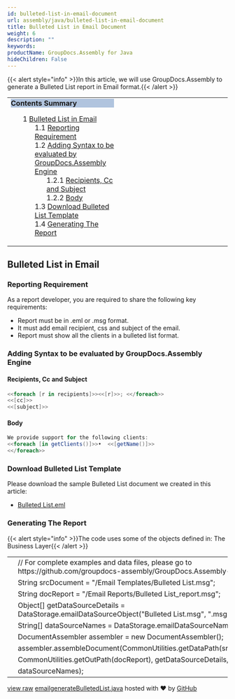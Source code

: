 ```yaml
---
id: bulleted-list-in-email-document
url: assembly/java/bulleted-list-in-email-document
title: Bulleted List in Email Document
weight: 6
description: ""
keywords: 
productName: GroupDocs.Assembly for Java
hideChildren: False
---
```

{{< alert style="info" >}}In this article, we will use GroupDocs.Assembly to generate a Bulleted List report in Email format.{{< /alert >}}

<table class="sectionMacro" border="0" cellpadding="5" cellspacing="0" width="100%"><tbody><tr><td valign="top" width="50%"><div class="panel" style="border-top-width: 1px; border-right-width: 1px; border-bottom-width: 1px; border-left-width: 1px;"><div class="panelHeader" style="border-bottom-width: 1px; background-color: rgb(176, 196, 222);"><b>Contents Summary</b></div><div class="panelContent"><style type="text/css">div.rbtoc1593026732017 { padding-top: 0px; padding-right: 0px; padding-bottom: 0px; padding-left: 0px; }div.rbtoc1593026732017 ul { list-style-type: none; list-style-image: none; margin-left: 0px; }div.rbtoc1593026732017 li { margin-left: 0px; padding-left: 0px; }</style><div class="toc rbtoc1593026732017"><ul class="toc-indentation"><li><span class="TOCOutline">1</span> <a href="#BulletedListinEmailDocument-BulletedListinEmail">Bulleted List in Email</a><ul class="toc-indentation"><li><span class="TOCOutline">1.1</span> <a href="#BulletedListinEmailDocument-ReportingRequirement">Reporting Requirement</a></li><li><span class="TOCOutline">1.2</span> <a href="#BulletedListinEmailDocument-AddingSyntaxtobeevaluatedbyGroupDocs.AssemblyEngine">Adding Syntax to be evaluated by GroupDocs.Assembly Engine</a><ul class="toc-indentation"><li><span class="TOCOutline">1.2.1</span> <a href="#BulletedListinEmailDocument-Recipients,CcandSubject">Recipients, Cc and Subject</a></li><li><span class="TOCOutline">1.2.2</span> <a href="#BulletedListinEmailDocument-Body">Body</a></li></ul></li><li><span class="TOCOutline">1.3</span> <a href="#BulletedListinEmailDocument-DownloadBulletedListTemplate">Download Bulleted List Template</a></li><li><span class="TOCOutline">1.4</span> <a href="#BulletedListinEmailDocument-GeneratingTheReport">Generating The Report</a></li></ul></li></ul></div></div></div></td><td valign="top" width="15%"></td><td valign="top" width="35%"></td></tr></tbody></table>

## Bulleted List in Email

### Reporting Requirement

As a report developer, you are required to share the following key requirements:

*   Report must be in .eml or .msg format.
*   It must add email recipient, css and subject of the email.
*   Report must show all the clients in a bulleted list format.

### Adding Syntax to be evaluated by GroupDocs.Assembly Engine

#### Recipients, Cc and Subject

```csharp
<<foreach [r in recipients]>><<[r]>>; <</foreach>>
<<[cc]>>
<<[subject]>>

```

#### Body

```csharp
We provide support for the following clients:
<<foreach [in getClients()]>>•	<<[getName()]>>
<</foreach>>

```

### Download Bulleted List Template

Please download the sample Bulleted List document we created in this article:

*   [Bulleted List.eml](https://raw.githubusercontent.com/groupdocs-assembly/GroupDocs.Assembly-for-Java/master/Examples/GroupDocs.Assembly.Examples.Java/Data/Storage/Email%20Templates/Bulleted%20List.eml?raw=true)

### Generating The Report

{{< alert style="info" >}}The code uses some of the objects defined in: The Business Layer{{< /alert >}}

<table class="highlight tab-size js-file-line-container" data-tab-size="8" data-paste-markdown-skip=""><tbody><tr><td id="file-emailgeneratebulletedlist-java-L1" class="blob-num js-line-number" data-line-number="1"></td><td id="file-emailgeneratebulletedlist-java-LC1" class="blob-code blob-code-inner js-file-line"><span class="pl-c"><span class="pl-c">//</span> For complete examples and data files, please go to https://github.com/groupdocs-assembly/GroupDocs.Assembly-for-Java</span></td></tr><tr><td id="file-emailgeneratebulletedlist-java-L2" class="blob-num js-line-number" data-line-number="2"></td><td id="file-emailgeneratebulletedlist-java-LC2" class="blob-code blob-code-inner js-file-line"><span class="pl-smi">String</span> srcDocument <span class="pl-k">=</span> <span class="pl-s"><span class="pl-pds">"</span>/Email Templates/Bulleted List.msg<span class="pl-pds">"</span></span>;</td></tr><tr><td id="file-emailgeneratebulletedlist-java-L3" class="blob-num js-line-number" data-line-number="3"></td><td id="file-emailgeneratebulletedlist-java-LC3" class="blob-code blob-code-inner js-file-line"><span class="pl-smi">String</span> docReport <span class="pl-k">=</span> <span class="pl-s"><span class="pl-pds">"</span>/Email Reports/Bulleted List_report.msg<span class="pl-pds">"</span></span>;</td></tr><tr><td id="file-emailgeneratebulletedlist-java-L4" class="blob-num js-line-number" data-line-number="4"></td><td id="file-emailgeneratebulletedlist-java-LC4" class="blob-code blob-code-inner js-file-line"><span class="pl-k">Object</span>[] getDataSourceDetails <span class="pl-k">=</span> <span class="pl-smi">DataStorage</span><span class="pl-k">.</span>emailDataSourceObject(<span class="pl-s"><span class="pl-pds">"</span>Bulleted List.msg<span class="pl-pds">"</span></span>, <span class="pl-s"><span class="pl-pds">"</span>.msg<span class="pl-pds">"</span></span>);</td></tr><tr><td id="file-emailgeneratebulletedlist-java-L5" class="blob-num js-line-number" data-line-number="5"></td><td id="file-emailgeneratebulletedlist-java-LC5" class="blob-code blob-code-inner js-file-line"><span class="pl-k">String</span>[] dataSourceNames <span class="pl-k">=</span> <span class="pl-smi">DataStorage</span><span class="pl-k">.</span>emailDataSourceName(<span class="pl-s"><span class="pl-pds">"</span>.msg<span class="pl-pds">"</span></span>);</td></tr><tr><td id="file-emailgeneratebulletedlist-java-L6" class="blob-num js-line-number" data-line-number="6"></td><td id="file-emailgeneratebulletedlist-java-LC6" class="blob-code blob-code-inner js-file-line"><span class="pl-smi">DocumentAssembler</span> assembler <span class="pl-k">=</span> <span class="pl-k">new</span> <span class="pl-smi">DocumentAssembler</span>();</td></tr><tr><td id="file-emailgeneratebulletedlist-java-L7" class="blob-num js-line-number" data-line-number="7"></td><td id="file-emailgeneratebulletedlist-java-LC7" class="blob-code blob-code-inner js-file-line">assembler<span class="pl-k">.</span>assembleDocument(<span class="pl-smi">CommonUtilities</span><span class="pl-k">.</span>getDataPath(srcDocument),</td></tr><tr><td id="file-emailgeneratebulletedlist-java-L8" class="blob-num js-line-number" data-line-number="8"></td><td id="file-emailgeneratebulletedlist-java-LC8" class="blob-code blob-code-inner js-file-line"><span class="pl-smi">CommonUtilities</span><span class="pl-k">.</span>getOutPath(docReport), getDataSourceDetails,</td></tr><tr><td id="file-emailgeneratebulletedlist-java-L9" class="blob-num js-line-number" data-line-number="9"></td><td id="file-emailgeneratebulletedlist-java-LC9" class="blob-code blob-code-inner js-file-line">dataSourceNames);</td></tr></tbody></table>

[view raw](https://gist.github.com/samicheemagroupdocs/e61f2df361bc042a989380c1fdc20435/raw/131f6e020266856b25b6a24503f872fd42ca0f22/emailgenerateBulletedList.java) [emailgenerateBulletedList.java](https://gist.github.com/samicheemagroupdocs/e61f2df361bc042a989380c1fdc20435#file-emailgeneratebulletedlist-java) hosted with ❤ by [GitHub](https://github.com)
